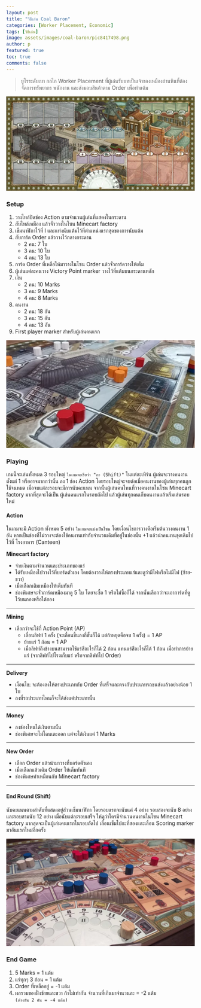 ```yaml
---
layout: post
title: "วิธีเล่น Coal Baron"
categories: [Worker Placement, Economic]
tags: [วิธีเล่น]
image: assets/images/coal-baron/pic8417498.png
author: p
featured: true
toc: true
comments: false
---
```


> ยูโรระดับเบา กลไก Worker Placement ที่ผู้เล่นรับบทเป็นเจ้าของเหมืองถ่านหินที่ต้องจัดการทรัพยากร พนักงาน และส่งมอบสินค้าตาม Order เพื่อทำแต้ม

![alt](../assets/images/coal-baron/pic1818951.png)

### Setup

1. วางไทล์ปิดช่อง Action ตามจำนวนผู้เล่นที่แสดงในกระดาน
2. สับไทล์เหมือง แล้วจั่ววางในโซน Minecart factory
3. เข็มนาฬิกาไว้ที่ I และแท่งนับแต้มไว้ที่ตำแหน่งแรกสุดของการนับแต้ม
4. สับการ์ด Order แล้ววางไว้กลางกระดาน
   - 2 คน: 7 ใบ
   - 3 คน: 10 ใบ
   - 4 คน: 13 ใบ
5. การ์ด Order ที่เหลือให้มาวางในโซน Order แล้วจั่วการ์ดวางให้เต็ม
6. ผู้เล่นแต่ละคนวาง Victory Point marker วางไว้ที่แต้มบนกระดานหลัก
7. เงิน
   - 2 คน: 10 Marks
   - 3 คน: 9 Marks
   - 4 คน: 8 Marks
8. คนงาน
   - 2 คน: 18 อัน
   - 3 คน: 15 อัน
   - 4 คน: 13 อัน
9. First player marker สำหรับผู้เล่นคนแรก

![alt](../assets/images/coal-baron/pic2046551.png)

### Playing

เกมนี้จะเล่นทั้งหมด 3 รอบใหญ่ `ในเกมจะเรียว่า "กะ (Shift)"` ในแต่ละเทิร์น ผู้เล่นจะวางคนงานตั้งแต่ 1 หรืออาจมากกว่านั้น ลง 1 ช่อง Action โดยรอบใหญ่จะจบต่อเมื่อคนงานของผู้เล่นทุกคนถูกใช้จนหมด เมื่อจบแต่ละรอบจะมีการนับคะแนน จากนั้นผู้เล่นคนไหนที่วางคนงานในโซน Minecart factory มากที่สุดจะได้เป็น ผู้เล่นคนแรกในรอบถัดไป แล้วผู้เล่นทุกคนเก็บคนงานแล้วเริ่มเล่นรอบใหม่

#### Action

ในเกมจะมี Action ทั้งหมด 5 อย่าง `ในเกมจะแบ่งเป็นโซน` โดยเงื่อนไขการวางคือเริ่มต้นวางคนงาน 1 อัน หากเป็นช่องที่ไม่วางจะต้องใช้คนงานเท่ากับจำนวนเดิมที่อยู่ในช่องนั้น +1 แล้วนำคนงานชุดเดิมไปไว้ที่ โรงอาหาร (Canteen)

**Minecart factory**

- จ่ายเงินตามจำนวนและประเภทของแร่
- ได้รับเหมืองไปวางไว้ที่บอร์ดตัวเอง โดยต้องวางให้ตรงประเภทแร่และดูว่ามีไฟหรือไม่มีไฟ (ซ้าย-ขวา)
- เมื่อเลือกเติมเหมืองให้เต็มทันที
- ช่องพิเศษจะจั่วการ์ดเหมืองมาดู 5 ใบ โดยจะซื้อ 1 หรือไม่ซื้อก็ได้ จากนั้นเลือกว่าจะเอาการ์ดที่ดูไว้บนกองหรือใต้กอง

---

**Mining**

- เลือกว่าจะใช้กี่ Action Point (AP)
  - เลื่อนลิฟท์ 1 ครั้ง (จะเลื่อนขึ้นลงกี่ชั้นก็ได้ แต่ถ้าหยุดคือจบ 1 ครั้ง) = 1 AP
  - ย้ายแร่ 1 ก้อน = 1 AP
  - เมื่อลิฟท์ถึงข้างบนสามารถใช้แร่สีอะไรก็ได้ 2 ก้อน แทนแร่สีอะไรก็ได้ 1 ก้อน เมื่อทำการย้ายแร่ (จากลิฟท์ไปโรงเก็บแร่ หรือจากลิฟท์ไป Order)

---

**Delivery**

- เงื่อนไข: จะต้องลงให้ตรงประเภทกับ Order ที่เสร็จและตรงกับประเภทรถขนส่งแล้วอย่างน้อย 1 ใบ
- ลงที่รถประเภทไหนก็จะได้ส่งแต่ประเภทนั้น

---

**Money**

- ลงช่องไหนได้เงินตามนั้น
- ช่องพิเศษจะไม่โดนเตะออก แต่จะได้เงินแค่ 1 Marks

---

**New Order**

- เลือก Order แล้วนำมาวางที่บอร์ดตัวเอง
- เมื่อเลือกแล้วเติม Order ให้เต็มทันที
- ช่องพิเศษทำเหมือนกับ Minecart factory

---

#### End Round (Shift)

นับคะแนนตามลำดับที่แสดงอยู่ส่วนเข็มนาฬิกา โดยรอบแรกจะนับแค่ 4 อย่าง รอบสองจะนับ 8 อย่าง และรอบสามนับ 12 อย่าง เมื่อนับแต่ละรอบเสร็จ ให้ดูว่าใครมีจำนวนคนงานในโซน Minecart factory มากสุดจะเป็นผู้เล่นคนแรกในรอบถัดไป เลื่อนเข็มไปกะที่สองและเลื่อน Scoring marker มาอันแรกใหม่อีกครั้ง

![alt](../assets/images/coal-baron/pic5111177.png)

### End Game

1. 5 Marks = 1 แต้ม
2. แร่ทุกๆ 3 ก้อน = 1 แต้ม
3. Order ที่เหลืออยู่ = -1 แต้ม
4. ผลรวมของฝั่งซ้ายและขวา ถ้าไม่เท่ากัน จำนวนที่เกินมาจำนวนละ = -2 แต้ม\
   `(ต่างกัน 2 อัน = -4 แต้ม)`
